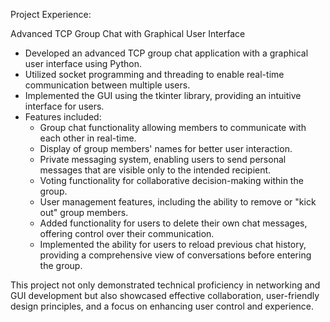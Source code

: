Project Experience:

Advanced TCP Group Chat with Graphical User Interface
- Developed an advanced TCP group chat application with a graphical user interface using Python.
- Utilized socket programming and threading to enable real-time communication between multiple users.
- Implemented the GUI using the tkinter library, providing an intuitive interface for users.
- Features included:
  - Group chat functionality allowing members to communicate with each other in real-time.
  - Display of group members' names for better user interaction.
  - Private messaging system, enabling users to send personal messages that are visible only to the intended recipient.
  - Voting functionality for collaborative decision-making within the group.
  - User management features, including the ability to remove or "kick out" group members.
  - Added functionality for users to delete their own chat messages, offering control over their communication.
  - Implemented the ability for users to reload previous chat history, providing a comprehensive view of conversations before entering the group.

This project not only demonstrated technical proficiency in networking and GUI development but also showcased effective collaboration, user-friendly design principles, and a focus on enhancing user control and experience.

